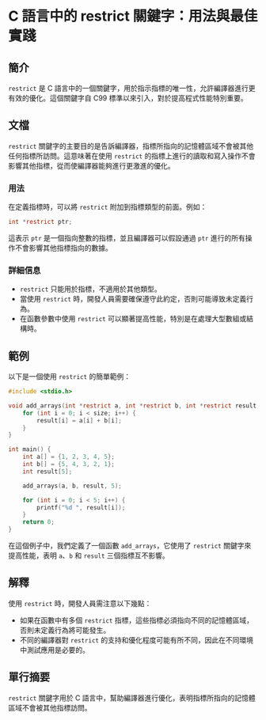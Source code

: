 <!--
Meta Description: # C 語言中的 restrict 關鍵字：用法與最佳實踐 ## 簡介 `restrict` 是 C 語言中的一個關鍵字，用於指示指標的唯一性，允許編譯器進行更有效的優化。這個關鍵字自 C99 標準以來引入，對於提高程式性能特別重要。 ## 文檔 `restrict` 關鍵字的主要目的是告訴編譯器，...
Meta Keywords: restrict, int, result, ptr, add_arrays
-->

# C 語言中的 restrict 關鍵字：用法與最佳實踐

## 簡介
`restrict` 是 C 語言中的一個關鍵字，用於指示指標的唯一性，允許編譯器進行更有效的優化。這個關鍵字自 C99 標準以來引入，對於提高程式性能特別重要。

## 文檔
`restrict` 關鍵字的主要目的是告訴編譯器，指標所指向的記憶體區域不會被其他任何指標所訪問。這意味著在使用 `restrict` 的指標上進行的讀取和寫入操作不會影響其他指標，從而使編譯器能夠進行更激進的優化。

### 用法
在定義指標時，可以將 `restrict` 附加到指標類型的前面。例如：

```c
int *restrict ptr;
```

這表示 `ptr` 是一個指向整數的指標，並且編譯器可以假設通過 `ptr` 進行的所有操作不會影響其他指標指向的數據。

### 詳細信息
- `restrict` 只能用於指標，不適用於其他類型。
- 當使用 `restrict` 時，開發人員需要確保遵守此約定，否則可能導致未定義行為。
- 在函數參數中使用 `restrict` 可以顯著提高性能，特別是在處理大型數組或結構時。

## 範例
以下是一個使用 `restrict` 的簡單範例：

```c
#include <stdio.h>

void add_arrays(int *restrict a, int *restrict b, int *restrict result, int size) {
    for (int i = 0; i < size; i++) {
        result[i] = a[i] + b[i];
    }
}

int main() {
    int a[] = {1, 2, 3, 4, 5};
    int b[] = {5, 4, 3, 2, 1};
    int result[5];

    add_arrays(a, b, result, 5);

    for (int i = 0; i < 5; i++) {
        printf("%d ", result[i]);
    }
    return 0;
}
```

在這個例子中，我們定義了一個函數 `add_arrays`，它使用了 `restrict` 關鍵字來提高性能，表明 `a`、`b` 和 `result` 三個指標互不影響。

## 解釋
使用 `restrict` 時，開發人員需注意以下幾點：
- 如果在函數中有多個 `restrict` 指標，這些指標必須指向不同的記憶體區域，否則未定義行為將可能發生。
- 不同的編譯器對 `restrict` 的支持和優化程度可能有所不同，因此在不同環境中測試應用是必要的。

## 單行摘要
`restrict` 關鍵字用於 C 語言中，幫助編譯器進行優化，表明指標所指向的記憶體區域不會被其他指標訪問。